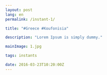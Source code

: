 ```yaml
---
layout: post
lang: en
permalink: /instant-1/

title: "#Greece #Koufonisia"

description: "Lorem Ipsum is simply dummy."

mainImage: 1.jpg

tags: instants

date: 2016-03-23T10:20:00Z
---
```

